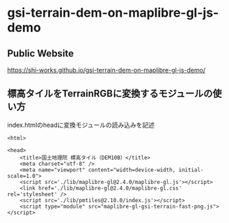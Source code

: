 # gsi-terrain-dem-on-maplibre-gl-js-demo
## Public Website
https://shi-works.github.io/gsi-terrain-dem-on-maplibre-gl-js-demo/

## 標高タイルをTerrainRGBに変換するモジュールの使い方
index.htmlのheadに変換モジュールの読み込みを記述
```
<html>

<head>
    <title>国土地理院 標高タイル（DEM10B）</title>
    <meta charset="utf-8" />
    <meta name="viewport" content="width=device-width, initial-scale=1.0">
    <script src='./lib/maplibre-gl@2.4.0/maplibre-gl.js'></script>
    <link href='./lib/maplibre-gl@2.4.0/maplibre-gl.css' rel='stylesheet' />
    <script src='./lib/pmtiles@2.10.0/index.js'></script>
    <script type="module" src="maplibre-gl-gsi-terrain-fast-png.js"></script>
```

